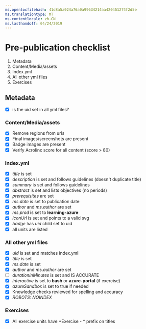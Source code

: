 ```yaml
---
ms.openlocfilehash: 41d8a5a024a76a0a99634214aa420451274f2d5e
ms.translationtype: MT
ms.contentlocale: zh-CN
ms.lasthandoff: 04/24/2019
---
```

# <a name="pre-publication-checklist"></a>Pre-publication checklist
1. Metadata
1. Content/Media/assets
1. Index.yml
1. All other yml files
1. Exercises
  
## <a name="metadata"></a>Metadata
- [X] is the uid set in all yml files?

### <a name="contentmediaassets"></a>Content/Media/assets
- [X] Remove regions from urls
- [X] Final images/screenshots are present
- [X] Badge images are present
- [X] Verify Acrolinx score for all content (score > 80)

### <a name="indexyml"></a>Index.yml
- [X] *title* is set
- [X] *description* is set and follows guidelines (doesn't duplicate title)
- [X] *summary* is set and follows guidelines
- [X] *abstract* is set and lists objectives (no periods)
- [X] *prerequisites* are set
- [X] *ms.date* is set to publication date
- [X] *author* and *ms.author* are set
- [X] *ms.prod* is set to **learning-azure**
- [X] *iconUrl* is set and points to a valid svg
- [X] *badge* has *uid* child set to uid
- [X] all units are listed

### <a name="all-other-yml-files"></a>All other yml files
- [X] *uid* is set and matches index.yml
- [X] *title* is set
- [X] *ms.date* is set 
- [X] *author* and *ms.author* are set
- [ ] *durationInMinutes* is set and IS ACCURATE
- [X] *interactive* is set to **bash** or **azure-portal** (if exercise)
- [X] *azureSandbox* is set to true if needed
- [X]  Knowledge checks reviewed for spelling and accuracy
- [X] *ROBOTS: NOINDEX*

### <a name="exercises"></a>Exercises
- [X] All exercise units have *Exercise - * prefix on titles
